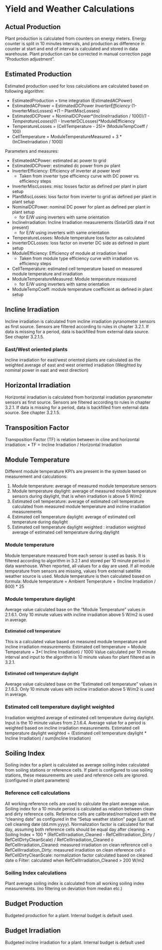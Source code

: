 # Yield and Weather Calculations

## Actual Production

Plant production is calculated from counters on energy meters. Energy counter is split in 10 minutes intervals, and production as difference in counter at start and end of interval is calculated and stored in data warehouse.
Plant production can be corrected in manual correction page “Production adjustment”.

## Estimated Production

Estimated production used for loss calculations are calculated based on following algorithm:

* EstimatedProduction = time integration (EstimatedACPower)
* EstimatedACPower = EstimatedDCPower *InverterEfficiency* (1- InverterMiscLosses) *(1 – PlantMiscLosses)
* EstimatedDCPower = NominalDCPower*(InclineIrradiation / 1000)*(1 - TemperatureLosses)*(1 - InverterDCLosses)*ModuleEfficiency
* TemperatureLosses = (CellTemperature - 25)* (ModuleTempCoeff / 100)
* CellTemperature = ModuleTemperatureMeasured + 3 * (InClineIrradiation / 1000)

Parameters and measures:

* EstimatedACPower: estimated ac power to grid
* EstimatedDCPower: estimated dc power from pv plant
* InverterEfficiency: Efficiency of inverter at power level
  * Taken from inverter type efficiency curve with DC power vs. efficiency steps
* InverterMiscLosses: misc losses factor as defined per plant in plant setup
* PlantMiscLosses: loss factor from inverter to grid as defined per plant in plant setup
* NominalDCPower: nominal DC power for plant as defined per plant in plant setup
  * for E/W using inverters with same orientation
* InclineIrradiation: Incline Irradiation measurements (SolarGIS data if not present)
  * for E/W using inverters with same orientation
* TemperatureLosses: Module temperature loss factor as calculated
* InverterDCLosses: loss factor on inverter DC side as defined in plant setup
* ModuleEfficiency: Efficiency of module at irradiation level
  * Taken from module type efficiency curve with irradiation vs. efficiency steps
* CellTemperature: estimated cell temperature based on measured module temperature and irradiation
* ModuleTemperatureMeasured: Module temperature measured
  * for E/W using inverters with same orientation
* ModuleTempCoeff: module temperature coefficient as defined in plant setup

## Incline Irradiation

Incline irradiation is calculated from incline irradiation pyranometer sensors as first source. Sensors are filtered according to rules in chapter 3.2.1.
If data is missing for a period, data is backfilled from external data source. See chapter 3.2.1.5.

### East/West oriented plants

Incline irradiation for east/west oriented plants are calculated as the weighted average of east and west oriented irradiation (Weighted by nominal power in east and west direction)

## Horizontal Irradiation

Horizontal irradiation is calculated from horizontal irradiation pyranometer sensors as first source. Sensors are filtered according to rules in chapter 3.2.1.
If data is missing for a period, data is backfilled from external data source. See chapter 3.2.1.5.

## Transposition Factor

Transposition Factor (TF) is relation between in cline and horizontal irradiation:
• TF = Incline Irradiation / Horizontal Irradiation

## Module Temperature

Different module temperature KPI’s are present in the system based on measurement and calculations:

1. Module temperature: average of measured module temperature sensors
2. Module temperature daylight: average of measured module temperature sensors during daylight, that is when irradiation is above 5 W/m2
3. Estimated cell temperature: average of estimated cell temperature calculated from measured module temperature and incline irradiation measurements
4. Estimated cell temperature daylight: average of estimated cell temperature during daylight
5. Estimated cell temperature daylight weighted : irradiation weighted average of estimated cell temperature during daylight

### Module temperature

Module temperature measured from each sensor is used as basis. It is filtered according to algorithm in 3.2.1 and stored per 10 minute period in data warehouse. When reported, all values for a day are used.
If all module temperature from sensors are missing, values from external satellite weather source is used. Module temperature is then calculated based on formula:
Module temperature = Ambient Temperature + (Incline Irradiation / 800) * 25

### Module temperature daylight

Average value calculated base on the “Module Temperature” values in 2.1.6.1. Only 10 minute values with incline irradiation above 5 W/m2 is used in average.

#### Estimated cell temperature

This is a calculated value based on measured module temperature and incline irradiation measurements:
Estimated cell temperature = Module Temperature + 3*( Incline Irradiation) / 1000
Value calculated per 10 minute interval and input to the algorithm is 10 minute values for plant filtered as in 3.2.1.

#### Estimated cell temperature daylight

Average value calculated base on the “Estimated cell temperature” values in 2.1.6.3. Only 10 minute values with incline irradiation above 5 W/m2 is used in average.

### Estimated cell temperature daylight weighted

Irradiation weighted average of estimated cell temperature during daylight. Input is the 10 minute values from 2.1.6.4. Average value for a period is weighted based on incline irradiation measurements.
Estimated cell temperature daylight weighted = (Estimated cell temperature daylight * Incline Irradiation) / sum(Incline Irradiation)

## Soiling Index

Soiling index for a plant is calculated as average soiling index calculated from soiling stations or reference cells.
If plant is configured to use soiling stations, these measurements are used and reference cells are ignored. (configured in plant parameters)

### Reference cell calculations

All working reference cells are used to calculate the plant average value.
Soiling index for a 10 minute period is calculated as relation between clean and dirty reference cells.
Reference cells are calibrated/normalized with the “cleaning date” as configured in the “Setup weather station” page (Last ref. cell cleaning date (dd.mm.yyyy). Normalization factor is calculated for that day, assuming both reference cells should be equal day after cleaning.
• Soiling Index = 100 * (RefCellIrradiation_Cleaned - RefCellIrradiation_Dirty / RefCellDirtyCleanScale) / RefCellIrradiation_Cleaned
o RefCellIrradiation_Cleaned: measured irradiation on clean reference cell
o RefCellIrradiation_Dirty: measured irradiation on clean reference cell
o RefCellDirtyCleanScale: normalization factor calculated based on cleaned date
o Filter: calculated when RefCellIrradiation_Cleaned > 200 W/m2

### Soiling Index calculations

Plant average soiling index is calculated from all working soiling index measurements. (no filtering on deviation from median etc.)

## Budget Production

Budgeted production for a plant. Internal budget is default used.

## Budget Irradiation

Budgeted incline irradiation for a plant. Internal budget is default used